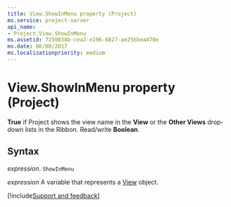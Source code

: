 ```yaml
---
title: View.ShowInMenu property (Project)
ms.service: project-server
api_name:
- Project.View.ShowInMenu
ms.assetid: 7250038b-cea2-e196-6827-ae25bbea470e
ms.date: 06/08/2017
ms.localizationpriority: medium
---
```



# View.ShowInMenu property (Project)

 **True** if Project shows the view name in the **View** or the **Other Views** drop-down lists in the Ribbon. Read/write **Boolean**.


## Syntax

_expression_. `ShowInMenu`

_expression_ A variable that represents a [View](./Project.View.md) object.

[!include[Support and feedback](~/includes/feedback-boilerplate.md)]